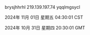 brysjhhrhl 219.139.197.74 yqqlmgsycl

2024年 11月 01日 星期五 04:30:01 CST

2024年 10月 31日 星期四 20:30:01 GMT
